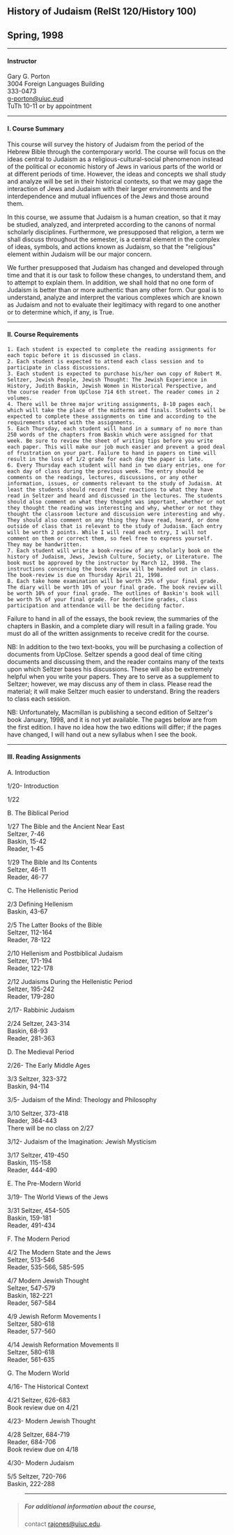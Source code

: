 ## History of Judaism (RelSt 120/History 100)

## Spring, 1998

* * *

#### Instructor

Gary G. Porton  
3004 Foreign Languages Building  
333-0473  
g-porton@uiuc.eud  
TuTh 10-11 or by appointment

* * *

#### I. Course Summary

This course will survey the history of Judaism from the period of the Hebrew
Bible through the contemporary world. The course will focus on the ideas
central to Judaism as a religious-cultural-social phenomenon instead of the
political or economic history of Jews in various parts of the world or at
different periods of time. However, the ideas and concepts we shall study and
analyze will be set in their historical contexts, so that we may gage the
interaction of Jews and Judaism with their larger environments and the
interdependence and mutual influences of the Jews and those around them.

In this course, we assume that Judaism is a human creation, so that it may be
studied, analyzed, and interpreted according to the canons of normal scholarly
disciplines. Furthermore, we presupposed that religion, a term we shall
discuss throughout the semester, is a central element in the complex of ideas,
symbols, and actions known as Judaism, so that the "religious" element within
Judaism will be our major concern.

We further presupposed that Judaism has changed and developed through time and
that it is our task to follow these changes, to understand them, and to
attempt to explain them. In addition, we shall hold that no one form of
Judaism is better than or more authentic than any other form. Our goal is to
understand, analyze and interpret the various complexes which are known as
Judaism and not to evaluate their legitimacy with regard to one another or to
determine which, if any, is True.

* * *

#### II. Course Requirements

    1. Each student is expected to complete the reading assignments for each topic before it is discussed in class. 
    2. Each student is expected to attend each class session and to participate in class discussions. 
    3. Each student is expected to purchase his/her own copy of Robert M. Seltzer, Jewish People, Jewish Thought: The Jewish Experience in History, Judith Baskin, Jewish Women in Historical Perspective, and the course reader from UpClose 714 6th street. The reader comes in 2 volumes. 
    4. There will be three major writing assignments, 8-10 pages each, which will take the place of the midterms and finals. Students will be expected to complete these assignments on time and according to the requirements stated with the assignments. 
    5. Each Thursday, each student will hand in a summary of no more than 250 words of the chapters from Baskin which were assigned for that week. Be sure to review the sheet of writing tips before you write each paper. This will make our job much easier and prevent a good deal of frustration on your part. Failure to hand in papers on time will result in the loss of 1/2 grade for each day the paper is late. 
    6. Every Thursday each student will hand in two diary entries, one for each day of class during the previous week. The entry should be comments on the readings, lectures, discussions, or any other information, issues, or comments relevant to the study of Judaism. At least the students should record their reactions to what they have read in Seltzer and heard and discussed in the lectures. The students should also comment on what they thought was important, whether or not they thought the reading was interesting and why, whether or not they thought the classroom lecture and discussion were interesting and why. They should also comment on any thing they have read, heard, or done outside of class that is relevant to the study of Judaism. Each entry will be worth 2 points. While I will read each entry, I will not comment on them or correct them, so feel free to express yourself. They may be handwritten. 
    7. Each student will write a book-review of any scholarly book on the history of Judaism, Jews, Jewish Culture, Society, or Literature. The book must be approved by the instructor by March 12, 1998. The instructions concerning the book review will be handed out in class. The book-review is due on Thursday April 21, 1998. 
    8. Each take home examination will be worth 25% of your final grade. The diary will be worth 10% of your final grade. The book review will be worth 10% of your final grade. The outlines of Baskin's book will be worth 5% of your final grade. For borderline grades, class participation and attendance will be the deciding factor. 

Failure to hand in all of the essays, the book review, the summaries of the
chapters in Baskin, and a complete diary will result in a failing grade. You
must do all of the written assignments to receive credit for the course.

NB: In addition to the two text-books, you will be purchasing a collection of
documents from UpClose. Seltzer spends a good deal of time citing documents
and discussing them, and the reader contains many of the texts upon which
Seltzer bases his discussions. These will also be extremely helpful when you
write your papers. They are to serve as a supplement to Seltzer; however, we
may discuss any of them in class. Please read the material; it will make
Seltzer much easier to understand. Bring the readers to class each session.

NB: Unfortunately, Macmillan is publishing a second edition of Seltzer's book
January, 1998, and it is not yet available. The pages below are from the first
edition. I have no idea how the two editions will differ; if the pages have
changed, I will hand out a new syllabus when I see the book.

* * *

#### III. Reading Assignments

A. Introduction

1/20- Introduction

1/22

B. The Biblical Period

1/27 The Bible and the Ancient Near East  
Seltzer, 7-46  
Baskin, 15-42  
Reader, 1-45

1/29 The Bible and Its Contents  
Seltzer, 46-11  
Reader, 46-77

C. The Hellenistic Period

2/3 Defining Hellenism  
Baskin, 43-67

2/5 The Latter Books of the Bible  
Seltzer, 112-164  
Reader, 78-122

2/10 Hellenism and Postbiblical Judaism  
Seltzer, 171-194  
Reader, 122-178

2/12 Judaisms During the Hellenistic Period  
Seltzer, 195-242  
Reader, 179-280

2/17- Rabbinic Judaism

2/24 Seltzer, 243-314  
Baskin, 68-93  
Reader, 281-363

D. The Medieval Period

2/26- The Early Middle Ages

3/3 Seltzer, 323-372  
Baskin, 94-114

3/5- Judaism of the Mind: Theology and Philosophy

3/10 Seltzer, 373-418  
Reader, 364-443  
There will be no class on 2/27

3/12- Judaism of the Imagination: Jewish Mysticism

3/17 Seltzer, 419-450  
Baskin, 115-158  
Reader, 444-490

E. The Pre-Modern World

3/19- The World Views of the Jews

3/31 Seltzer, 454-505  
Baskin, 159-181  
Reader, 491-434

F. The Modern Period

4/2 The Modern State and the Jews  
Seltzer, 513-546  
Reader, 535-566, 585-595

4/7 Modern Jewish Thought  
Seltzer, 547-579  
Baskin, 182-221  
Reader, 567-584

4/9 Jewish Reform Movements I  
Seltzer, 580-618  
Reader, 577-560

4/14 Jewish Reformation Movements II  
Seltzer, 580-618  
Reader, 561-635

G. The Modern World

4/16- The Historical Context

4/21 Seltzer, 626-683  
Book review due on 4/21

4/23- Modern Jewish Thought

4/28 Seltzer, 684-719  
Reader, 684-706  
Book review due on 4/18

4/30- Modern Judaism

5/5 Seltzer, 720-766  
Baskin, 222-288

> * * *

>

> ##### For additional information about the course,  
>  contact rajones@uiuc.edu.

